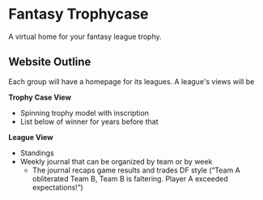 # Fantasy Trophycase

A virtual home for your fantasy league trophy.

## Website Outline

Each group will have a homepage for its leagues. A league's views will be

**Trophy Case View**
- Spinning trophy model with inscription
- List below of winner for years before that

**League View**
- Standings
- Weekly journal that can be organized by team or by week
  - The journal recaps game results and trades DF style (“Team A obliterated Team B, Team B is faltering. Player A exceeded expectations!”)
